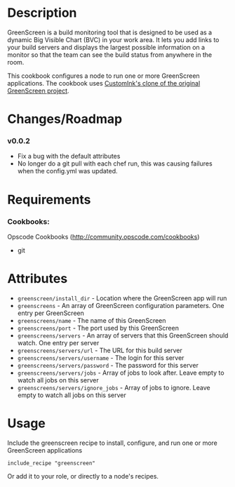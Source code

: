 Description
===========

GreenScreen is a build monitoring tool that is designed to be used as a dynamic Big Visible Chart (BVC) in your work area. It lets you add links to your build servers and displays the largest possible information on a monitor so that the team can see the build status from anywhere in the room.

This cookbook configures a node to run one or more GreenScreen applications.  The cookbook uses [CustomInk's clone of the original GreenScreen project](git://github.com/customink/greenscreen.git).

Changes/Roadmap
===============

### v0.0.2

* Fix a bug with the default attributes
* No longer do a git pull with each chef run, this was causing failures when the config.yml was updated.

Requirements
============

### Cookbooks:

Opscode Cookbooks (http://community.opscode.com/cookbooks)

* git 


Attributes
==========

* `greenscreen/install_dir` - Location where the GreenScreen app will run
* `greenscreens` - An array of GreenScreen configuration parameters.  One entry per GreenScreen
* `greenscreens/name` - The name of this GreenScreen
* `greenscreens/port` - The port used by this GreenScreen
* `greenscreens/servers` - An array of servers that this GreenScreen should watch. One entry per server
* `greenscreens/servers/url` - The URL for this build server
* `greenscreens/servers/username` - The login for this server
* `greenscreens/servers/password` - The password for this server
* `greenscreens/servers/jobs` - Array of jobs to look after.  Leave empty to watch all jobs on this server
* `greenscreens/servers/ignore_jobs` - Array of jobs to ignore.  Leave empty to watch all jobs on this server


Usage
=====

Include the greenscreen recipe to install, configure, and run one or more GreenScreen applications

    include_recipe "greenscreen"

Or add it to your role, or directly to a node's recipes.

